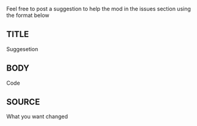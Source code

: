 Feel free to post a suggestion to help the mod in the issues section using the format below

## TITLE
Suggesetion
## BODY
Code
## SOURCE
What you want changed
